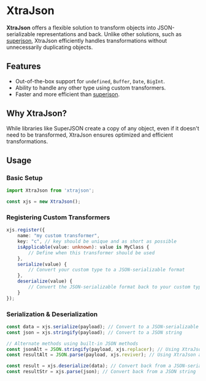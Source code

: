 # XtraJson

**XtraJson** offers a flexible solution to transform objects into JSON-serializable representations and back. Unlike other solutions, such as [superjson](https://github.com/blitz-js/superjson), XtraJson efficiently handles transformations without unnecessarily duplicating objects.

## Features

- Out-of-the-box support for `undefined`, `Buffer`, `Date`, `BigInt`.
- Ability to handle any other type using custom transformers.
- Faster and more efficient than [superjson](https://github.com/blitz-js/superjson).

## Why XtraJson?

While libraries like SuperJSON create a copy of any object, even if it doesn't need to be transformed, XtraJson ensures optimized and efficient transformations.

## Usage

### Basic Setup

```ts
import XtraJson from 'xtrajson';

const xjs = new XtraJson();
```

### Registering Custom Transformers

```ts
xjs.register({
    name: "my custom transformer",
    key: "c", // key should be unique and as short as possible
    isApplicable(value: unknown): value is MyClass {
        // Define when this transformer should be used
    },
    serialize(value) {
        // Convert your custom type to a JSON-serializable format
    },
    deserialize(value) {
        // Convert the JSON-serializable format back to your custom type
    }
});
```


### Serialization & Deserialization

```ts
const data = xjs.serialize(payload); // Convert to a JSON-serializable object
const json = xjs.stringify(payload); // Convert to a JSON string

// Alternate methods using built-in JSON methods
const jsonAlt = JSON.stringify(payload, xjs.replacer); // Using XtraJson as a replacer
const resultAlt = JSON.parse(payload, xjs.reviver); // Using XtraJson as a reviver

const result = xjs.deserialize(data); // Convert back from a JSON-serializable object
const resultStr = xjs.parse(json); // Convert back from a JSON string
```
